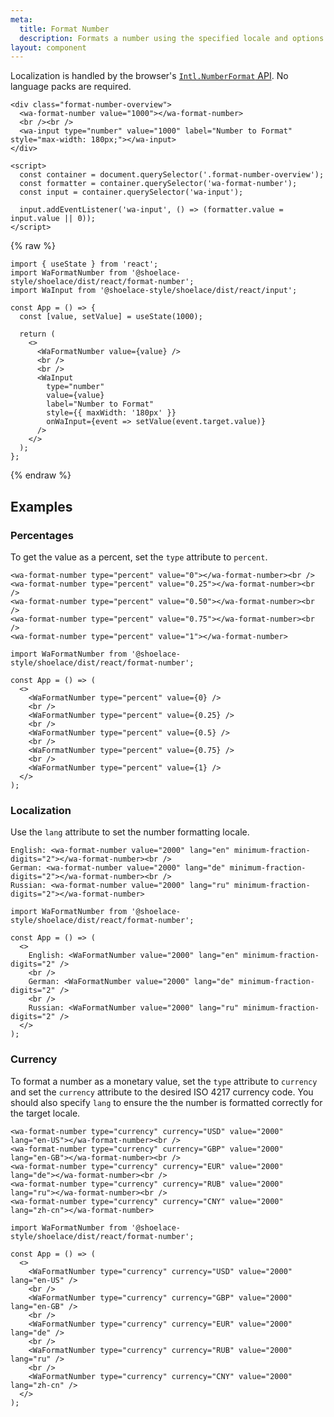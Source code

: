 ```yaml
---
meta:
  title: Format Number
  description: Formats a number using the specified locale and options.
layout: component
---
```


Localization is handled by the browser's [`Intl.NumberFormat` API](https://developer.mozilla.org/en-US/docs/Web/JavaScript/Reference/Global_Objects/Intl/NumberFormat/NumberFormat). No language packs are required.

```html:preview
<div class="format-number-overview">
  <wa-format-number value="1000"></wa-format-number>
  <br /><br />
  <wa-input type="number" value="1000" label="Number to Format" style="max-width: 180px;"></wa-input>
</div>

<script>
  const container = document.querySelector('.format-number-overview');
  const formatter = container.querySelector('wa-format-number');
  const input = container.querySelector('wa-input');

  input.addEventListener('wa-input', () => (formatter.value = input.value || 0));
</script>
```

{% raw %}

```jsx:react
import { useState } from 'react';
import WaFormatNumber from '@shoelace-style/shoelace/dist/react/format-number';
import WaInput from '@shoelace-style/shoelace/dist/react/input';

const App = () => {
  const [value, setValue] = useState(1000);

  return (
    <>
      <WaFormatNumber value={value} />
      <br />
      <br />
      <WaInput
        type="number"
        value={value}
        label="Number to Format"
        style={{ maxWidth: '180px' }}
        onWaInput={event => setValue(event.target.value)}
      />
    </>
  );
};
```

{% endraw %}

## Examples

### Percentages

To get the value as a percent, set the `type` attribute to `percent`.

```html:preview
<wa-format-number type="percent" value="0"></wa-format-number><br />
<wa-format-number type="percent" value="0.25"></wa-format-number><br />
<wa-format-number type="percent" value="0.50"></wa-format-number><br />
<wa-format-number type="percent" value="0.75"></wa-format-number><br />
<wa-format-number type="percent" value="1"></wa-format-number>
```

```jsx:react
import WaFormatNumber from '@shoelace-style/shoelace/dist/react/format-number';

const App = () => (
  <>
    <WaFormatNumber type="percent" value={0} />
    <br />
    <WaFormatNumber type="percent" value={0.25} />
    <br />
    <WaFormatNumber type="percent" value={0.5} />
    <br />
    <WaFormatNumber type="percent" value={0.75} />
    <br />
    <WaFormatNumber type="percent" value={1} />
  </>
);
```

### Localization

Use the `lang` attribute to set the number formatting locale.

```html:preview
English: <wa-format-number value="2000" lang="en" minimum-fraction-digits="2"></wa-format-number><br />
German: <wa-format-number value="2000" lang="de" minimum-fraction-digits="2"></wa-format-number><br />
Russian: <wa-format-number value="2000" lang="ru" minimum-fraction-digits="2"></wa-format-number>
```

```jsx:react
import WaFormatNumber from '@shoelace-style/shoelace/dist/react/format-number';

const App = () => (
  <>
    English: <WaFormatNumber value="2000" lang="en" minimum-fraction-digits="2" />
    <br />
    German: <WaFormatNumber value="2000" lang="de" minimum-fraction-digits="2" />
    <br />
    Russian: <WaFormatNumber value="2000" lang="ru" minimum-fraction-digits="2" />
  </>
);
```

### Currency

To format a number as a monetary value, set the `type` attribute to `currency` and set the `currency` attribute to the desired ISO 4217 currency code. You should also specify `lang` to ensure the the number is formatted correctly for the target locale.

```html:preview
<wa-format-number type="currency" currency="USD" value="2000" lang="en-US"></wa-format-number><br />
<wa-format-number type="currency" currency="GBP" value="2000" lang="en-GB"></wa-format-number><br />
<wa-format-number type="currency" currency="EUR" value="2000" lang="de"></wa-format-number><br />
<wa-format-number type="currency" currency="RUB" value="2000" lang="ru"></wa-format-number><br />
<wa-format-number type="currency" currency="CNY" value="2000" lang="zh-cn"></wa-format-number>
```

```jsx:react
import WaFormatNumber from '@shoelace-style/shoelace/dist/react/format-number';

const App = () => (
  <>
    <WaFormatNumber type="currency" currency="USD" value="2000" lang="en-US" />
    <br />
    <WaFormatNumber type="currency" currency="GBP" value="2000" lang="en-GB" />
    <br />
    <WaFormatNumber type="currency" currency="EUR" value="2000" lang="de" />
    <br />
    <WaFormatNumber type="currency" currency="RUB" value="2000" lang="ru" />
    <br />
    <WaFormatNumber type="currency" currency="CNY" value="2000" lang="zh-cn" />
  </>
);
```
